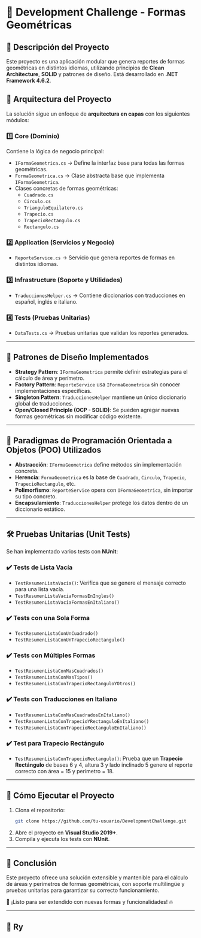 # 📌 Development Challenge - Formas Geométricas

## 📖 Descripción del Proyecto

Este proyecto es una aplicación modular que genera reportes de formas geométricas en distintos idiomas, utilizando principios de **Clean Architecture**, **SOLID** y patrones de diseño. Está desarrollado en **.NET Framework 4.6.2**.

## 🚀 Arquitectura del Proyecto

La solución sigue un enfoque de **arquitectura en capas** con los siguientes módulos:

### **1️⃣ Core (Dominio)**

Contiene la lógica de negocio principal:

- `IFormaGeometrica.cs` → Define la interfaz base para todas las formas geométricas.
- `FormaGeometrica.cs` → Clase abstracta base que implementa `IFormaGeometrica`.
- Clases concretas de formas geométricas:
  - `Cuadrado.cs`
  - `Circulo.cs`
  - `TrianguloEquilatero.cs`
  - `Trapecio.cs`
  - `TrapecioRectangulo.cs`
  - `Rectangulo.cs`

### **2️⃣ Application (Servicios y Negocio)**

- `ReporteService.cs` → Servicio que genera reportes de formas en distintos idiomas.

### **3️⃣ Infrastructure (Soporte y Utilidades)**

- `TraduccionesHelper.cs` → Contiene diccionarios con traducciones en español, inglés e italiano.

### **4️⃣ Tests (Pruebas Unitarias)**

- `DataTests.cs` → Pruebas unitarias que validan los reportes generados.

---

## 🔹 **Patrones de Diseño Implementados**

- **Strategy Pattern**: `IFormaGeometrica` permite definir estrategias para el cálculo de área y perímetro.
- **Factory Pattern**: `ReporteService` usa `IFormaGeometrica` sin conocer implementaciones específicas.
- **Singleton Pattern**: `TraduccionesHelper` mantiene un único diccionario global de traducciones.
- **Open/Closed Principle (OCP - SOLID)**: Se pueden agregar nuevas formas geométricas sin modificar código existente.

---

## 🔹 **Paradigmas de Programación Orientada a Objetos (POO) Utilizados**

- **Abstracción**: `IFormaGeometrica` define métodos sin implementación concreta.
- **Herencia**: `FormaGeometrica` es la base de `Cuadrado`, `Circulo`, `Trapecio`, `TrapecioRectangulo`, etc.
- **Polimorfismo**: `ReporteService` opera con `IFormaGeometrica`, sin importar su tipo concreto.
- **Encapsulamiento**: `TraduccionesHelper` protege los datos dentro de un diccionario estático.

---

## 🛠 **Pruebas Unitarias (Unit Tests)**

Se han implementado varios tests con **NUnit**:

### **✔️ Tests de Lista Vacía**

- `TestResumenListaVacia()`: Verifica que se genere el mensaje correcto para una lista vacía.
- `TestResumenListaVaciaFormasEnIngles()`
- `TestResumenListaVaciaFormasEnItaliano()`

### **✔️ Tests con una Sola Forma**

- `TestResumenListaConUnCuadrado()`
- `TestResumenListaConUnTrapecioRectangulo()`

### **✔️ Tests con Múltiples Formas**

- `TestResumenListaConMasCuadrados()`
- `TestResumenListaConMasTipos()`
- `TestResumenListaConTrapecioRectanguloYOtros()`

### **✔️ Tests con Traducciones en Italiano**

- `TestResumenListaConMasCuadradosEnItaliano()`
- `TestResumenListaConTrapecioYRectanguloEnItaliano()`
- `TestResumenListaConTrapecioRectanguloEnItaliano()`

### **✔️ Test para Trapecio Rectángulo**

- `TestResumenListaConTrapecioRectangulo()`: Prueba que un **Trapecio Rectángulo** de bases 6 y 4, altura 3 y lado inclinado 5 genere el reporte correcto con área = 15 y perímetro = 18.

---

## 🎯 **Cómo Ejecutar el Proyecto**

1. Clona el repositorio:
   ```bash
   git clone https://github.com/tu-usuario/DevelopmentChallenge.git
   ```
2. Abre el proyecto en **Visual Studio 2019+**.
3. Compila y ejecuta los tests con **NUnit**.

---

## 📌 **Conclusión**

Este proyecto ofrece una solución extensible y mantenible para el cálculo de áreas y perímetros de formas geométricas, con soporte multilingüe y pruebas unitarias para garantizar su correcto funcionamiento.

🚀 ¡Listo para ser extendido con nuevas formas y funcionalidades! 🔥

---

## 📌 **Ry**

